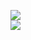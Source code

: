 [![](https://img.shields.io/badge/Made%20With-Github%20Spray-lightgrey.svg?style=for-the-badge&logo=github)](https://github.com/Annihil/github-spray#23701)  
[![](https://i.imgur.com/2DrTn0Z.gif)](https://github.com/Annihil/github-spray)